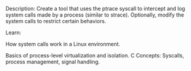 Description:
Create a tool that uses the ptrace syscall to intercept and log system calls made by a process (similar to strace). Optionally, modify the system calls to restrict certain behaviors.

Learn:

How system calls work in a Linux environment.

Basics of process-level virtualization and isolation.
C Concepts: Syscalls, process management, signal handling.